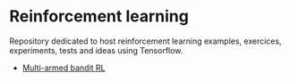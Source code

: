 # Reinforcement learning

Repository dedicated to host reinforcement learning examples, exercices, experiments, tests and ideas using Tensorflow.

  - [Multi-armed bandit RL](https://github.com/llealgt/Reinforcement-Learning/blob/master/Multi-Armed%20Bandit%20.ipynb)
